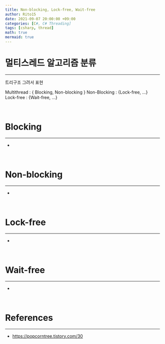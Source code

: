 ```yaml
---
title: Non-blocking, Lock-free, Wait-free
author: Rito15
date: 2021-09-07 20:00:00 +09:00
categories: [C#, C# Threading]
tags: [csharp, thread]
math: true
mermaid: true
---
```


# 멀티스레드 알고리즘 분류
---

트리구조 그려서 표현

Multithread : { Blocking, Non-blocking }
Non-Blocking : {Lock-free, ...}
Lock-free : {Wait-free, ...}


<!-- ====================================================== -->
<br>

# Blocking
---
- 


<!-- ====================================================== -->
<br>

# Non-blocking
---
- 


<!-- ====================================================== -->
<br>

# Lock-free
---
- 


<!-- ====================================================== -->
<br>

# Wait-free
---
- 


<!-- ====================================================== -->
<br>

# References
---
- <https://popcorntree.tistory.com/30>